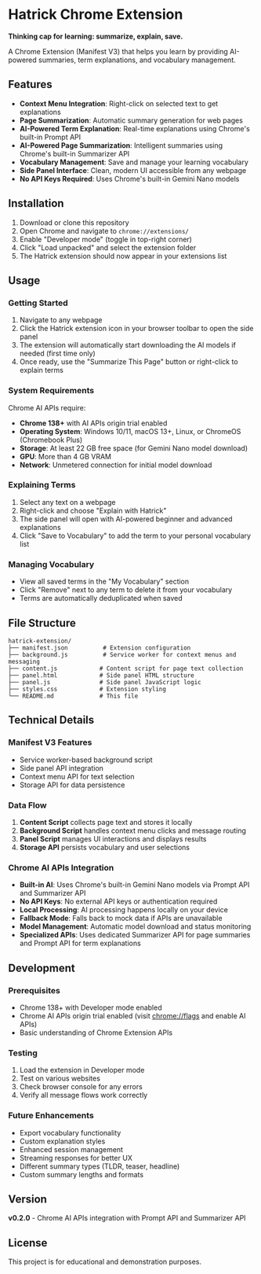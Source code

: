 # Hatrick Chrome Extension

**Thinking cap for learning: summarize, explain, save.**

A Chrome Extension (Manifest V3) that helps you learn by providing AI-powered summaries, term explanations, and vocabulary management.

## Features

- **Context Menu Integration**: Right-click on selected text to get explanations
- **Page Summarization**: Automatic summary generation for web pages
- **AI-Powered Term Explanation**: Real-time explanations using Chrome's built-in Prompt API
- **AI-Powered Page Summarization**: Intelligent summaries using Chrome's built-in Summarizer API
- **Vocabulary Management**: Save and manage your learning vocabulary
- **Side Panel Interface**: Clean, modern UI accessible from any webpage
- **No API Keys Required**: Uses Chrome's built-in Gemini Nano models

## Installation

1. Download or clone this repository
2. Open Chrome and navigate to `chrome://extensions/`
3. Enable "Developer mode" (toggle in top-right corner)
4. Click "Load unpacked" and select the extension folder
5. The Hatrick extension should now appear in your extensions list

## Usage

### Getting Started
1. Navigate to any webpage
2. Click the Hatrick extension icon in your browser toolbar to open the side panel
3. The extension will automatically start downloading the AI models if needed (first time only)
4. Once ready, use the "Summarize This Page" button or right-click to explain terms

### System Requirements
Chrome AI APIs require:
- **Chrome 138+** with AI APIs origin trial enabled
- **Operating System**: Windows 10/11, macOS 13+, Linux, or ChromeOS (Chromebook Plus)
- **Storage**: At least 22 GB free space (for Gemini Nano model download)
- **GPU**: More than 4 GB VRAM
- **Network**: Unmetered connection for initial model download

### Explaining Terms
1. Select any text on a webpage
2. Right-click and choose "Explain with Hatrick"
3. The side panel will open with AI-powered beginner and advanced explanations
4. Click "Save to Vocabulary" to add the term to your personal vocabulary list

### Managing Vocabulary
- View all saved terms in the "My Vocabulary" section
- Click "Remove" next to any term to delete it from your vocabulary
- Terms are automatically deduplicated when saved

## File Structure

```
hatrick-extension/
├── manifest.json          # Extension configuration
├── background.js          # Service worker for context menus and messaging
├── content.js            # Content script for page text collection
├── panel.html            # Side panel HTML structure
├── panel.js              # Side panel JavaScript logic
├── styles.css            # Extension styling
└── README.md             # This file
```

## Technical Details

### Manifest V3 Features
- Service worker-based background script
- Side panel API integration
- Context menu API for text selection
- Storage API for data persistence

### Data Flow
1. **Content Script** collects page text and stores it locally
2. **Background Script** handles context menu clicks and message routing
3. **Panel Script** manages UI interactions and displays results
4. **Storage API** persists vocabulary and user selections

### Chrome AI APIs Integration
- **Built-in AI**: Uses Chrome's built-in Gemini Nano models via Prompt API and Summarizer API
- **No API Keys**: No external API keys or authentication required
- **Local Processing**: AI processing happens locally on your device
- **Fallback Mode**: Falls back to mock data if APIs are unavailable
- **Model Management**: Automatic model download and status monitoring
- **Specialized APIs**: Uses dedicated Summarizer API for page summaries and Prompt API for term explanations

## Development

### Prerequisites
- Chrome 138+ with Developer mode enabled
- Chrome AI APIs origin trial enabled (visit [chrome://flags](chrome://flags) and enable AI APIs)
- Basic understanding of Chrome Extension APIs

### Testing
1. Load the extension in Developer mode
2. Test on various websites
3. Check browser console for any errors
4. Verify all message flows work correctly

### Future Enhancements
- Export vocabulary functionality
- Custom explanation styles
- Enhanced session management
- Streaming responses for better UX
- Different summary types (TLDR, teaser, headline)
- Custom summary lengths and formats

## Version

**v0.2.0** - Chrome AI APIs integration with Prompt API and Summarizer API

## License

This project is for educational and demonstration purposes.
